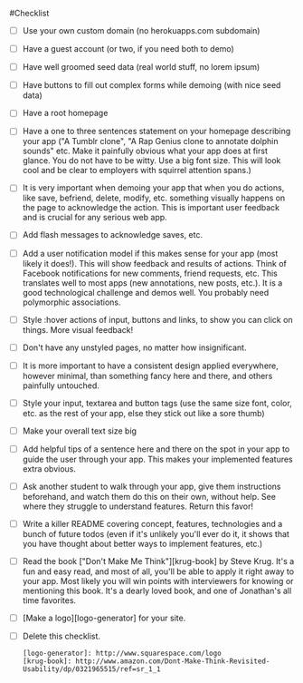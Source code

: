#Checklist

- [ ] Use your own custom domain (no herokuapps.com subdomain)
- [ ] Have a guest account (or two, if you need both to demo)
- [ ] Have well groomed seed data (real world stuff, no lorem ipsum)
- [ ] Have buttons to fill out complex forms while demoing (with nice seed data)
- [ ] Have a root homepage
- [ ] Have a one to three sentences statement on your homepage describing
your app ("A Tumblr clone", "A Rap Genius clone to annotate dolphin
sounds" etc. Make it painfully obvious what your app does at first
glance. You do not have to be witty. Use a big font size. This will
look cool and be clear to employers with squirrel attention spans.)
- [ ] It is very important when demoing your app that when you do actions,
like save, befriend, delete, modify, etc. something visually happens
on the page to acknowledge the action. This is important user feedback
and is crucial for any serious web app.
- [ ] Add flash messages to acknowledge saves, etc.
- [ ] Add a user notification model if this makes sense for your app (most
  likely it does!). This will show feedback and results of actions.
  Think of Facebook notifications for new comments, friend requests,
  etc. This translates well to most apps (new annotations, new posts,
    etc.). It is a good technological challenge and demos well. You
    probably need polymorphic associations.
- [ ] Style :hover actions of input, buttons and links, to show you can
    click on things. More visual feedback!
- [ ] Don't have any unstyled pages, no matter how insignificant.
- [ ] It is more important to have a consistent design applied everywhere,
    however minimal, than something fancy here and there, and others
    painfully untouched.
- [ ] Style your input, textarea and button tags (use the same size font,
      color, etc. as the rest of your app, else they stick out like a sore
      thumb)
- [ ] Make your overall text size big
- [ ] Add helpful tips of a sentence here and there on the spot in your
      app to guide the user through your app. This makes your implemented
      features extra obvious.
- [ ] Ask another student to walk through your app, give them instructions
      beforehand, and watch them do this on their own, without help. See
      where they struggle to understand features. Return this favor!
- [ ] Write a killer README covering concept, features, technologies and a
      bunch of future todos (even if it's unlikely you'll ever do it, it
      shows that you have thought about better ways to implement features,
      etc.)
- [ ] Read the book ["Don't Make
      Me Think"][krug-book] by Steve Krug. It's a fun and easy read, and most of all,
      you'll be able to apply it right away to your app. Most likely you will win
      points with interviewers for knowing or mentioning this book. It's a dearly
      loved book, and one of Jonathan's all time favorites.

- [ ] [Make a logo][logo-generator] for your site.

- [ ] Delete this checklist.

      [logo-generator]: http://www.squarespace.com/logo
      [krug-book]: http://www.amazon.com/Dont-Make-Think-Revisited-Usability/dp/0321965515/ref=sr_1_1
